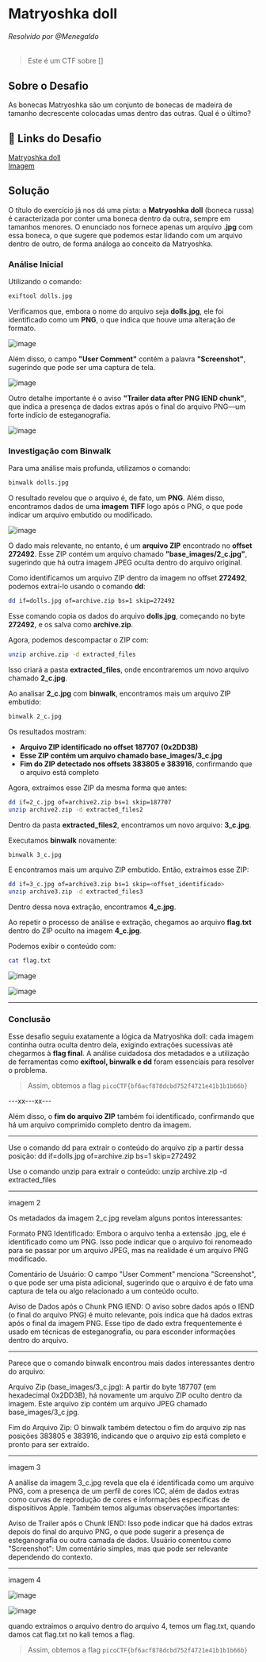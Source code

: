 # Matryoshka doll
###### Resolvido por @Menegaldo
> Este é um CTF sobre []  

## Sobre o Desafio  
As bonecas Matryoshka são um conjunto de bonecas de madeira de tamanho decrescente colocadas umas dentro das outras. Qual é o último? 

## 🔗 Links do Desafio

[Matryoshka doll](https://play.picoctf.org/practice/challenge/129) <br>
[Imagem](https://mercury.picoctf.net/static/1b70cffdd2f05427fff97d13c496963f/dolls.jpg)

## Solução  

O título do exercício já nos dá uma pista: a **Matryoshka doll** (boneca russa) é caracterizada por conter uma boneca dentro da outra, sempre em tamanhos menores. O enunciado nos fornece apenas um arquivo **.jpg** com essa boneca, o que sugere que podemos estar lidando com um arquivo dentro de outro, de forma análoga ao conceito da Matryoshka.  

### Análise Inicial  

Utilizando o comando:  

```bash
exiftool dolls.jpg
```  

Verificamos que, embora o nome do arquivo seja **dolls.jpg**, ele foi identificado como um **PNG**, o que indica que houve uma alteração de formato.  

![image](https://github.com/user-attachments/assets/dd32e48a-62d5-4095-8408-3ce79193340c)  

Além disso, o campo **"User Comment"** contém a palavra **"Screenshot"**, sugerindo que pode ser uma captura de tela.  

![image](https://github.com/user-attachments/assets/3da2866c-2fd1-4fa6-a279-dad5b5bab759)  

Outro detalhe importante é o aviso **"Trailer data after PNG IEND chunk"**, que indica a presença de dados extras após o final do arquivo PNG—um forte indício de esteganografia.  

![image](https://github.com/user-attachments/assets/b5eaa302-e04b-408f-a687-7e614882454f)  

### Investigação com Binwalk  

Para uma análise mais profunda, utilizamos o comando:  

```bash
binwalk dolls.jpg
```  

O resultado revelou que o arquivo é, de fato, um **PNG**. Além disso, encontramos dados de uma **imagem TIFF** logo após o PNG, o que pode indicar um arquivo embutido ou modificado.  

![image](https://github.com/user-attachments/assets/7f5eb1d1-60bc-4dc3-9950-950506639f1b)  

O dado mais relevante, no entanto, é um **arquivo ZIP** encontrado no **offset 272492**. Esse ZIP contém um arquivo chamado **"base_images/2_c.jpg"**, sugerindo que há outra imagem JPEG oculta dentro do arquivo original.    

Como identificamos um arquivo ZIP dentro da imagem no offset **272492**, podemos extraí-lo usando o comando **dd**:  

```bash
dd if=dolls.jpg of=archive.zip bs=1 skip=272492
```  

Esse comando copia os dados do arquivo **dolls.jpg**, começando no byte **272492**, e os salva como **archive.zip**.  

Agora, podemos descompactar o ZIP com:  

```bash
unzip archive.zip -d extracted_files
```  

Isso criará a pasta **extracted_files**, onde encontraremos um novo arquivo chamado **2_c.jpg**.  

Ao analisar **2_c.jpg** com **binwalk**, encontramos mais um arquivo ZIP embutido:  

```bash
binwalk 2_c.jpg
```  

Os resultados mostram:  

- **Arquivo ZIP identificado no offset 187707 (0x2DD3B)**  
- **Esse ZIP contém um arquivo chamado base_images/3_c.jpg**  
- **Fim do ZIP detectado nos offsets 383805 e 383916**, confirmando que o arquivo está completo  

Agora, extraímos esse ZIP da mesma forma que antes:  

```bash
dd if=2_c.jpg of=archive2.zip bs=1 skip=187707
unzip archive2.zip -d extracted_files2
```  

Dentro da pasta **extracted_files2**, encontramos um novo arquivo: **3_c.jpg**.  

Executamos **binwalk** novamente:  

```bash
binwalk 3_c.jpg
```  

E encontramos mais um arquivo ZIP embutido. Então, extraímos esse ZIP:  

```bash
dd if=3_c.jpg of=archive3.zip bs=1 skip=<offset_identificado>
unzip archive3.zip -d extracted_files3
```  

Dentro dessa nova extração, encontramos **4_c.jpg**.  

Ao repetir o processo de análise e extração, chegamos ao arquivo **flag.txt** dentro do ZIP oculto na imagem **4_c.jpg**.  

Podemos exibir o conteúdo com:  

```bash
cat flag.txt
```  

![image](https://github.com/user-attachments/assets/cc956a7b-7ad0-45d5-9160-c4451948ec65)  

![image](https://github.com/user-attachments/assets/0b899b93-5a24-4d64-b672-551674e61fcc)  

---

### Conclusão  

Esse desafio seguiu exatamente a lógica da Matryoshka doll: cada imagem continha outra oculta dentro dela, exigindo extrações sucessivas até chegarmos à **flag final**. A análise cuidadosa dos metadados e a utilização de ferramentas como **exiftool, binwalk e dd** foram essenciais para resolver o problema.

> Assim, obtemos a flag `picoCTF{bf6acf878dcbd752f4721e41b1b1b66b} `

---xx---xx---








Além disso, o **fim do arquivo ZIP** também foi identificado, confirmando que há um arquivo comprimido completo dentro da imagem.  


-------------

Use o comando dd para extrair o conteúdo do arquivo zip a partir dessa posição: dd if=dolls.jpg of=archive.zip bs=1 skip=272492

Use o comando unzip para extrair o conteúdo: unzip archive.zip -d extracted_files

-------------
imagem 2

Os metadados da imagem 2_c.jpg revelam alguns pontos interessantes:

Formato PNG Identificado: Embora o arquivo tenha a extensão .jpg, ele é identificado como um PNG. Isso pode indicar que o arquivo foi renomeado para se passar por um arquivo JPEG, mas na realidade é um arquivo PNG modificado.

Comentário de Usuário: O campo "User Comment" menciona "Screenshot", o que pode ser uma pista adicional, sugerindo que o arquivo é de fato uma captura de tela ou algo relacionado a um conteúdo oculto.

Aviso de Dados após o Chunk PNG IEND: O aviso sobre dados após o IEND (o final do arquivo PNG) é muito relevante, pois indica que há dados extras após o final da imagem PNG. Esse tipo de dado extra frequentemente é usado em técnicas de esteganografia, ou para esconder informações dentro do arquivo.

-----------

Parece que o comando binwalk encontrou mais dados interessantes dentro do arquivo:

Arquivo Zip (base_images/3_c.jpg): A partir do byte 187707 (em hexadecimal 0x2DD3B), há novamente um arquivo ZIP oculto dentro da imagem. Este arquivo zip contém um arquivo JPEG chamado base_images/3_c.jpg.

Fim do Arquivo Zip: O binwalk também detectou o fim do arquivo zip nas posições 383805 e 383916, indicando que o arquivo zip está completo e pronto para ser extraído.

-----------
imagem 3

A análise da imagem 3_c.jpg revela que ela é identificada como um arquivo PNG, com a presença de um perfil de cores ICC, além de dados extras como curvas de reprodução de cores e informações específicas de dispositivos Apple. Também temos algumas observações importantes:

Aviso de Trailer após o Chunk IEND: Isso pode indicar que há dados extras depois do final do arquivo PNG, o que pode sugerir a presença de esteganografia ou outra camada de dados.
Usuário comentou como "Screenshot": Um comentário simples, mas que pode ser relevante dependendo do contexto.

-----------
imagem 4

![image](https://github.com/user-attachments/assets/cc956a7b-7ad0-45d5-9160-c4451948ec65)

![image](https://github.com/user-attachments/assets/0b899b93-5a24-4d64-b672-551674e61fcc)

quando extraimos o arquivo dentro do arquivo 4, temos um flag.txt, quando damos cat flag.txt no kali temos a flag.

> Assim, obtemos a flag `picoCTF{bf6acf878dcbd752f4721e41b1b1b66b} `  
